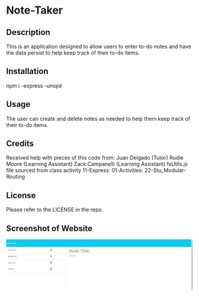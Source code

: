 # Note-Taker

## Description

This is an application designed to allow users to enter to-do notes and have the data persist to help keep track of their to-do items. 

## Installation

npm i 
-express
-uniqid

## Usage

The user can create and delete notes as needed to help them keep track of their to-do items.

## Credits

Received help with pieces of this code from: 
Juan Delgado (Tutor)
Rudie Moore (Learning Assistant)
Zack Campanelli (Learning Assistant)
fsUtils.js file sourced from class activity 11-Express: 01-Activities: 22-Stu_Modular-Routing

## License

Please refer to the LICENSE in the repo.

## Screenshot of Website

![Alt text](./public/assets/images/Screenshot%202024-02-07%20150518.png)